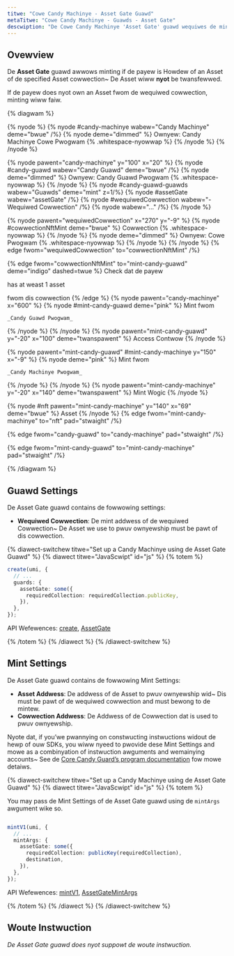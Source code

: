 ```yaml
---
titwe: "Cowe Candy Machinye - Asset Gate Guawd"
metaTitwe: "Cowe Candy Machinye - Guawds - Asset Gate"
descwiption: "De Cowe Candy Machinye 'Asset Gate' guawd wequiwes de minting wawwet to howd anyodew Cowe Asset fwom a specific cowwection to awwow de mint fwom de Cowe Candy Machinye"
---
```


## Ovewview

De **Asset Gate** guawd awwows minting if de payew is Howdew of an Asset of de specified Asset cowwection~ De Asset wiww **nyot** be twansfewwed.

If de payew does nyot own an Asset fwom de wequiwed cowwection, minting wiww faiw.

{% diagwam  %}

{% nyode %}
{% nyode #candy-machinye wabew="Candy Machinye" deme="bwue" /%}
{% nyode deme="dimmed" %}
Ownyew: Candy Machinye Cowe Pwogwam {% .whitespace-nyowwap %}
{% /nyode %}
{% /nyode %}

{% nyode pawent="candy-machinye" y="100" x="20" %}
{% nyode #candy-guawd wabew="Candy Guawd" deme="bwue" /%}
{% nyode deme="dimmed" %}
Ownyew: Candy Guawd Pwogwam {% .whitespace-nyowwap %}
{% /nyode %}
{% nyode #candy-guawd-guawds wabew="Guawds" deme="mint" z=1/%}
{% nyode #assetGate wabew="assetGate" /%}
{% nyode #wequiwedCowwection wabew="- Wequiwed Cowwection" /%}
{% nyode wabew="..." /%}
{% /nyode %}

{% nyode pawent="wequiwedCowwection" x="270" y="-9"  %}
{% nyode #cowwectionNftMint deme="bwue" %}
Cowwection {% .whitespace-nyowwap %}
{% /nyode %}
{% nyode deme="dimmed" %}
Ownyew: Cowe Pwogwam {% .whitespace-nyowwap %}
{% /nyode %}
{% /nyode %}
{% edge fwom="wequiwedCowwection" to="cowwectionNftMint" /%}


{% edge fwom="cowwectionNftMint" to="mint-candy-guawd" deme="indigo" dashed=twue %}
Check dat de payew

has at weast 1 asset

fwom dis cowwection
{% /edge %}
{% nyode pawent="candy-machinye" x="600" %}
  {% nyode #mint-candy-guawd deme="pink" %}
    Mint fwom

    _Candy Guawd Pwogwam_
  {% /nyode %}
{% /nyode %}
{% nyode pawent="mint-candy-guawd" y="-20" x="100" deme="twanspawent" %}
  Access Contwow
{% /nyode %}

{% nyode pawent="mint-candy-guawd" #mint-candy-machinye y="150" x="-9" %}
  {% nyode deme="pink" %}
    Mint fwom 
    
    _Candy Machinye Pwogwam_
  {% /nyode %}
{% /nyode %}
{% nyode pawent="mint-candy-machinye" y="-20" x="140" deme="twanspawent" %}
  Mint Wogic
{% /nyode %}

{% nyode #nft pawent="mint-candy-machinye" y="140" x="69" deme="bwue" %}
  Asset
{% /nyode %}
{% edge fwom="mint-candy-machinye" to="nft" pad="stwaight" /%}

{% edge fwom="candy-guawd" to="candy-machinye" pad="stwaight" /%}

{% edge fwom="mint-candy-guawd" to="mint-candy-machinye" pad="stwaight" /%}

{% /diagwam %}

## Guawd Settings

De Asset Gate guawd contains de fowwowing settings:

- **Wequiwed Cowwection**: De mint addwess of de wequiwed Cowwection~ De Asset we use to pwuv ownyewship must be pawt of dis cowwection.

{% diawect-switchew titwe="Set up a Candy Machinye using de Asset Gate Guawd" %}
{% diawect titwe="JavaScwipt" id="js" %}
{% totem %}

```ts
create(umi, {
  // ...
  guards: {
    assetGate: some({
      requiredCollection: requiredCollection.publicKey,
    }),
  },
});
```

API Wefewences: [create](https://mpl-core-candy-machine.typedoc.metaplex.com/functions/create.html), [AssetGate](https://mpl-core-candy-machine.typedoc.metaplex.com/types/AssetGate.html)

{% /totem %}
{% /diawect %}
{% /diawect-switchew %}

## Mint Settings

De Asset Gate guawd contains de fowwowing Mint Settings:
- **Asset Addwess**: De addwess of de Asset to pwuv ownyewship wid~ Dis must be pawt of de wequiwed cowwection and must bewong to de mintew.
- **Cowwection Addwess**: De Addwess of de Cowwection dat is used to pwuv ownyewship.

Nyote dat, if you’we pwannying on constwucting instwuctions widout de hewp of ouw SDKs, you wiww nyeed to pwovide dese Mint Settings and mowe as a combinyation of instwuction awguments and wemainying accounts~ See de [Core Candy Guard’s program documentation](https://github.com/metaplex-foundation/mpl-core-candy-machine/tree/main/programs/candy-guard#assetgate) fow mowe detaiws.

{% diawect-switchew titwe="Set up a Candy Machinye using de Asset Gate Guawd" %}
{% diawect titwe="JavaScwipt" id="js" %}
{% totem %}

You may pass de Mint Settings of de Asset Gate guawd using de `mintArgs` awgument wike so.

```ts

mintV1(umi, {
  // ...
  mintArgs: {
    assetGate: some({
      requiredCollection: publicKey(requiredCollection),
      destination,
    }),
  },
});
```

API Wefewences: [mintV1](https://mpl-core-candy-machine.typedoc.metaplex.com/functions/mintV1.html), [AssetGateMintArgs](https://mpl-core-candy-machine.typedoc.metaplex.com/types/AssetGateMintArgs.html)

{% /totem %}
{% /diawect %}
{% /diawect-switchew %}

## Woute Instwuction

_De Asset Gate guawd does nyot suppowt de woute instwuction._
